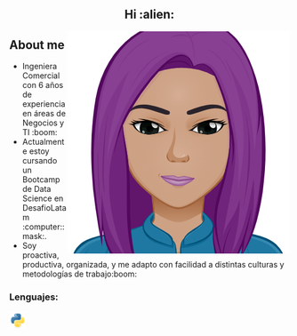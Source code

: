 
<h2 align="center">Hi :alien: </h2>

<img src="https://github.com/tcarrizoa/tcarrizoa/blob/main/myAvatar.png" align="right">


## About me

<ul>
  <li>Ingeniera Comercial con 6 años de experiencia en áreas de Negocios y TI :boom:</li>
  <li>Actualmente estoy cursando un Bootcamp de Data Science en DesafioLatam :computer::mask:.</li>
  <li>Soy proactiva, productiva, organizada, y me adapto con facilidad a distintas culturas y metodologías de trabajo:boom:</li>
</ul>

<h3 align="left">Lenguajes:</h3>
<p align="left">

<th> <a href="https://www.python.org" target="_blank"> <img src="https://raw.githubusercontent.com/devicons/devicon/master/icons/python/python-original.svg" alt="python" width="30" height="30"/></a>

